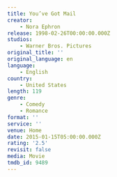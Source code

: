 ```yaml
---
title: You’ve Got Mail
creator:
    - Nora Ephron
release: 1998-02-26T00:00:00.000Z
studios:
    - Warner Bros. Pictures
original_title: ''
original_language: en
language:
    - English
country:
    - United States
length: 119
genre:
    - Comedy
    - Romance
format: ''
service: ''
venue: Home
date: 2015-01-15T05:00:00.000Z
rating: '2.5'
revisit: false
media: Movie
tmdb_id: 9489
---
```



